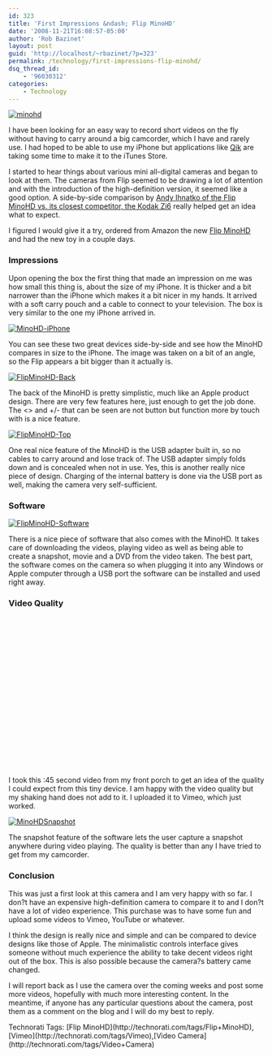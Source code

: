 ```yaml
---
id: 323
title: 'First Impressions &ndash; Flip MinoHD'
date: '2008-11-21T16:08:57-05:00'
author: 'Rob Bazinet'
layout: post
guid: 'http://localhost/~rbazinet/?p=323'
permalink: /technology/first-impressions-flip-minohd/
dsq_thread_id:
    - '96030312'
categories:
    - Technology
---
```


[![minohd](https://accidentaltechnologist.com/files/media/image/WindowsLiveWriter/FirstImpressionsFlipMinoHD_84B3/minohd_thumb.jpg "minohd")](https://accidentaltechnologist.com/files/media/image/WindowsLiveWriter/FirstImpressionsFlipMinoHD_84B3/minohd_2.jpg)

I have been looking for an easy way to record short videos on the fly without having to carry around a big camcorder, which I have and rarely use. I had hoped to be able to use my iPhone but applications like [Qik](http://qik.com/) are taking some time to make it to the iTunes Store.

I started to hear things about various mini all-digital cameras and began to look at them. The cameras from Flip seemed to be drawing a lot of attention and with the introduction of the high-definition version, it seemed like a good option. A side-by-side comparison by [Andy Ihnatko of the Flip MinoHD vs. its closest competitor, the Kodak Zi6](http://ihnatko.com/index.php/2008/11/16/showcase-showdown-flip-mino-hd-versus-kodak-zi6/) really helped get an idea what to expect.

I figured I would give it a try, ordered from Amazon the new [Flip MinoHD](http://www.theflip.com/products_flip_mino.shtml#scene=sceneMain) and had the new toy in a couple days.

### Impressions

Upon opening the box the first thing that made an impression on me was how small this thing is, about the size of my iPhone. It is thicker and a bit narrower than the iPhone which makes it a bit nicer in my hands. It arrived with a soft carry pouch and a cable to connect to your television. The box is very similar to the one my iPhone arrived in.

[![MinoHD-iPhone](https://accidentaltechnologist.com/files/media/image/WindowsLiveWriter/FirstImpressionsFlipMinoHD_84B3/MinoHD-iPhone_thumb.jpg "MinoHD-iPhone")](https://accidentaltechnologist.com/files/media/image/WindowsLiveWriter/FirstImpressionsFlipMinoHD_84B3/MinoHD-iPhone_2.jpg)

You can see these two great devices side-by-side and see how the MinoHD compares in size to the iPhone. The image was taken on a bit of an angle, so the Flip appears a bit bigger than it actually is.

[![FlipMinoHD-Back](https://accidentaltechnologist.com/files/media/image/WindowsLiveWriter/FirstImpressionsFlipMinoHD_84B3/FlipMinoHD-Back_thumb.jpg "FlipMinoHD-Back")](https://accidentaltechnologist.com/files/media/image/WindowsLiveWriter/FirstImpressionsFlipMinoHD_84B3/FlipMinoHD-Back_2.jpg)

The back of the MinoHD is pretty simplistic, much like an Apple product design. There are very few features here, just enough to get the job done. The &lt;&gt; and +/- that can be seen are not button but function more by touch with is a nice feature.

[![FlipMinoHD-Top](https://accidentaltechnologist.com/files/media/image/WindowsLiveWriter/FirstImpressionsFlipMinoHD_84B3/FlipMinoHD-Top_thumb.jpg "FlipMinoHD-Top")](https://accidentaltechnologist.com/files/media/image/WindowsLiveWriter/FirstImpressionsFlipMinoHD_84B3/FlipMinoHD-Top_2.jpg)

One real nice feature of the MinoHD is the USB adapter built in, so no cables to carry around and lose track of. The USB adapter simply folds down and is concealed when not in use. Yes, this is another really nice piece of design. Charging of the internal battery is done via the USB port as well, making the camera very self-sufficient.

### Software

[![FlipMinoHD-Software](https://accidentaltechnologist.com/files/media/image/WindowsLiveWriter/FirstImpressionsFlipMinoHD_84B3/FlipMinoHD-Software_thumb.jpg "FlipMinoHD-Software")](https://accidentaltechnologist.com/files/media/image/WindowsLiveWriter/FirstImpressionsFlipMinoHD_84B3/FlipMinoHD-Software_2.jpg)

There is a nice piece of software that also comes with the MinoHD. It takes care of downloading the videos, playing video as well as being able to create a snapshot, movie and a DVD from the video taken. The best part, the software comes on the camera so when plugging it into any Windows or Apple computer through a USB port the software can be installed and used right away.

### Video Quality

<object height="300" width="400"><param name="allowfullscreen" value="true"></param><param name="allowscriptaccess" value="always"></param><param name="movie" value="http://vimeo.com/moogaloop.swf?clip_id=2307498&server=vimeo.com&show_title=1&show_byline=1&show_portrait=0&color=&fullscreen=1"></param><embed allowfullscreen="true" allowscriptaccess="always" height="300" src="http://vimeo.com/moogaloop.swf?clip_id=2307498&server=vimeo.com&show_title=1&show_byline=1&show_portrait=0&color=&fullscreen=1" type="application/x-shockwave-flash" width="400"></embed></object>

I took this :45 second video from my front porch to get an idea of the quality I could expect from this tiny device. I am happy with the video quality but my shaking hand does not add to it. I uploaded it to Vimeo, which just worked.

[![MinoHDSnapshot](https://accidentaltechnologist.com/files/media/image/WindowsLiveWriter/FirstImpressionsFlipMinoHD_84B3/MinoHDSnapshot_thumb.jpg "MinoHDSnapshot")](https://accidentaltechnologist.com/files/media/image/WindowsLiveWriter/FirstImpressionsFlipMinoHD_84B3/MinoHDSnapshot_2.jpg)

The snapshot feature of the software lets the user capture a snapshot anywhere during video playing. The quality is better than any I have tried to get from my camcorder.

### Conclusion

This was just a first look at this camera and I am very happy with so far. I don?t have an expensive high-definition camera to compare it to and I don?t have a lot of video experience. This purchase was to have some fun and upload some videos to Vimeo, YouTube or whatever.

I think the design is really nice and simple and can be compared to device designs like those of Apple. The minimalistic controls interface gives someone without much experience the ability to take decent videos right out of the box. This is also possible because the camera?s battery came changed.

I will report back as I use the camera over the coming weeks and post some more videos, hopefully with much more interesting content. In the meantime, if anyone has any particular questions about the camera, post them as a comment on the blog and I will do my best to reply.

<div class="wlWriterEditableSmartContent" id="scid:0767317B-992E-4b12-91E0-4F059A8CECA8:dbeaf14d-d235-43ae-bc78-94695477c7a2" style="padding-right: 0px; display: inline; padding-left: 0px; float: none; padding-bottom: 0px; margin: 0px; padding-top: 0px">Technorati Tags: [Flip MinoHD](http://technorati.com/tags/Flip+MinoHD),[Vimeo](http://technorati.com/tags/Vimeo),[Video Camera](http://technorati.com/tags/Video+Camera)</div>